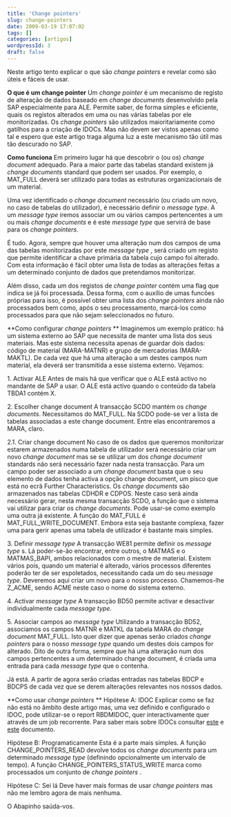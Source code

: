 ```yaml
---
title: 'Change pointers'
slug: change-pointers
date: 2009-03-19 17:07:02
tags: []
categories: [artigos]
wordpressId: 3
draft: false
---
```

Neste artigo tento explicar o que são _change pointers_ e revelar como são úteis e fáceis de usar.

**O que é um change pointer**
Um _change pointer_ é um mecanismo de registo de alteração de dados baseado em _change documents_ desenvolvido pela SAP especialmente para ALE. Permite saber, de forma simples e eficiente, quais os registos alterados em uma ou nas várias tabelas por ele monitorizadas. Os _change pointers_ são utilizados maioritariamente como gatilhos para a criação de IDOCs. Mas não devem ser vistos apenas como tal e espero que este artigo traga alguma luz a este mecanismo tão útil mas tão descurado no SAP.

<!--more-->

**Como funciona**
Em primeiro lugar há que descobrir o (ou os) _change document_ adequado. Para a maior parte das tabelas standard existem já _change documents_ standard que podem ser usados. Por exemplo, o MAT_FULL deverá ser utilizado para todas as estruturas organizacionais de um material.

Uma vez identificado o _change document_ necessário (ou criado um novo, no caso de tabelas do utilizador), é necessário definir o _message type_. A um _message type_ iremos associar um ou vários campos pertencentes a um ou mais _change documents_ e é este _message type_ que servirá de base para os _change pointers_.

É tudo. Agora, sempre que houver uma alteração num dos campos de uma das tabelas monitorizadas por este _message type_ , será criado um registo que permite identificar a chave primária da tabela cujo campo foi alterado. Com esta informação é fácil obter uma lista de todas as alterações feitas a um determinado conjunto de dados que pretendamos monitorizar.

Além disso, cada um dos registos de _change pointer_ contém uma flag que indica se já foi processada. Dessa forma, com o auxílio de umas funcões próprias para isso, é possível obter uma lista dos _change pointers_ ainda não processados bem como, após o seu processamento, marcá-los como processados para que não sejam seleccionados no futuro.

**Como configurar _change pointers_ **
Imaginemos um exemplo prático: há um sistema externo ao SAP que necessita de manter uma lista dos seus materiais. Mas este sistema necessita apenas de guardar dois dados: código de material (MARA-MATNR) e grupo de mercadorias (MARA-MAKTL). De cada vez que há uma alteração a um destes campos num material, ela deverá ser transmitida a esse sistema externo. Vejamos:

1\. Activar ALE
Antes de mais há que verificar que o ALE está activo no mandante de SAP a usar. O ALE está activo quando o conteúdo da tabela TBDA1 contém X.

2\. Escolher change document
A transacção SCDO mantém os _change documents_. Necessitamos do MAT_FULL. Na SCDO pode-se ver a lista de tabelas associadas a este change document. Entre elas encontraremos a MARA, claro.

2.1. Criar change document
No caso de os dados que queremos monitorizar estarem armazenados numa tabela de utilizador será necessário criar um novo _change document_ mas se se utilizar um dos _change document_ standards não será necessário fazer nada nesta transacção. Para um campo poder ser associado a um _change document_ basta que o seu elemento de dados tenha activa a opção change document, um pisco que está no ecrã Further Characteristics. Os _change documents_ são armazenados nas tabelas CDHDR e CDPOS. Neste caso será ainda necessário gerar, nesta mesma transacção SCDO, a função que o sistema vai utilizar para criar os _change documents_. Pode usar-se como exemplo uma outra já existente. A função do MAT_FULL é MAT_FULL_WRITE_DOCUMENT. Embora esta seja bastante complexa, fazer uma para gerir apenas uma tabela de utilizador é bastante mais simples.

3\. Definir _message type_
A transacção WE81 permite definir os _message type_ s. Lá poder-se-ão encontrar, entre outros, o MATMAS e o MATMAS_BAPI, ambos relacionados com o mestre de material. Existem vários pois, quando um material é alterado, vários processos diferentes poderão ter de ser espoletados, necessitando cada um do seu _message type_. Deveremos aqui criar um novo para o nosso processo. Chamemos-lhe Z_ACME, sendo ACME neste caso o nome do sistema externo.

4\. Activar _message type_
A transacção BD50 permite activar e desactivar individualmente cada _message type_.

5\. Associar campos ao _message type_
Utilizando a transacção BD52, associamos os campos MATNR e MATKL da tabela MARA do _change document_ MAT_FULL. Isto quer dizer que apenas serão criados _change pointers_ para o nosso _message type_ quando um destes dois campos for alterado. Dito de outra forma, sempre que há uma alteração num dos campos pertencentes a um determinado change document, é criada uma entrada para cada _message type_ que o contenha.

Já está. A partir de agora serão criadas entradas nas tabelas BDCP e BDCPS de cada vez que se derem alterações relevantes nos nossos dados.

**Como usar _change pointers_ **
Hipótese A: IDOC
Explicar como se faz não está no âmbito deste artigo mas, uma vez definido e configurado o IDOC, pode utilizar-se o report RBDMIDOC, quer interactivamente quer através de um job recorrente. Para saber mais sobre IDOCs consultar [este][1] e [este][2] documento.

Hipótese B: Programaticamente
Esta é a parte mais simples. A função CHANGE_POINTERS_READ devolve todos os _change documents_ para um determinado _message type_ (definindo opcionalmente um intervalo de tempo). A função CHANGE_POINTERS_STATUS_WRITE marca como processados um conjunto de _change pointers_ .

Hipótese C: Sei lá
Deve haver mais formas de usar _change pointers_ mas não me lembro agora de mais nenhuma.

O Abapinho saúda-vos.

   [1]: http://www.scribd.com/doc/24447/SAP-R3-IDoc-Cookbook-for-EDI-and-Interfaces-by-Axel-Angeli
   [2]: http://www.scribd.com/doc/5884984/Idoc-Quick-Reference-Sheet
